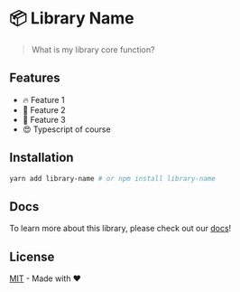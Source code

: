 # 📦 Library Name

> What is my library core function?

## Features

- 🔥 Feature 1
- 🎉 Feature 2
- 🚀 Feature 3
- 😍 Typescript of course

## Installation

```bash
yarn add library-name # or npm install library-name
```

## Docs

To learn more about this library, please check out our [docs](https://library-url.com)!

## License

[MIT](./LICENSE) - Made with ❤️
